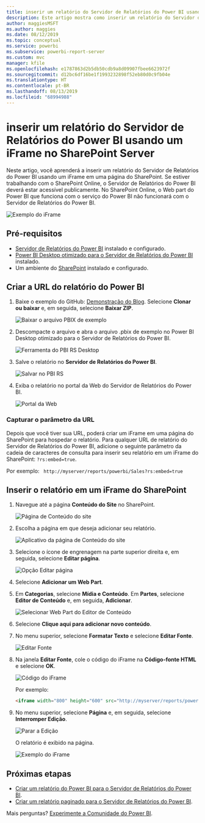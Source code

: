 ```yaml
---
title: inserir um relatório do Servidor de Relatórios do Power BI usando um iFrame no SharePoint Server
description: Este artigo mostra como inserir um relatório do Servidor de Relatórios do Power BI em um iFrame no SharePoint Server
author: maggiesMSFT
ms.author: maggies
ms.date: 08/12/2019
ms.topic: conceptual
ms.service: powerbi
ms.subservice: powerbi-report-server
ms.custom: mvc
manager: kfile
ms.openlocfilehash: e1787863d2b5db50cdb9a8d09907fbee6623972f
ms.sourcegitcommit: d12bc6df16be1f1993232898f52eb80d0c9fb04e
ms.translationtype: HT
ms.contentlocale: pt-BR
ms.lasthandoff: 08/13/2019
ms.locfileid: "68994988"
---
```

# <a name="embed-a-power-bi-report-server-report-using-an-iframe-in-sharepoint-server"></a>inserir um relatório do Servidor de Relatórios do Power BI usando um iFrame no SharePoint Server

Neste artigo, você aprenderá a inserir um relatório do Servidor de Relatórios do Power BI usando um iFrame em uma página do SharePoint. Se estiver trabalhando com o SharePoint Online, o Servidor de Relatórios do Power BI deverá estar acessível publicamente. No SharePoint Online, o Web part do Power BI que funciona com o serviço do Power BI não funcionará com o Servidor de Relatórios do Power BI.  

![Exemplo do iFrame](media/quickstart-embed/quickstart_embed_01.png)

## <a name="prerequisites"></a>Pré-requisitos
* [Servidor de Relatórios do Power BI](https://powerbi.microsoft.com/report-server/) instalado e configurado.
* [Power BI Desktop otimizado para o Servidor de Relatórios do Power BI](install-powerbi-desktop.md) instalado.
* Um ambiente do [SharePoint](https://docs.microsoft.com/sharepoint/install/install) instalado e configurado.

## <a name="create-the-power-bi-report-url"></a>Criar a URL do relatório do Power BI

1. Baixe o exemplo do GitHub: [Demonstração do Blog](https://github.com/Microsoft/powerbi-desktop-samples). Selecione **Clonar ou baixar** e, em seguida, selecione **Baixar ZIP**.

    ![Baixar o arquivo PBIX de exemplo](media/quickstart-embed/quickstart_embed_14.png)

2. Descompacte o arquivo e abra o arquivo .pbix de exemplo no Power BI Desktop otimizado para o Servidor de Relatórios do Power BI.

    ![Ferramenta do PBI RS Desktop](media/quickstart-embed/quickstart_embed_02.png)

3. Salve o relatório no **Servidor de Relatórios do Power BI**. 

    ![Salvar no PBI RS](media/quickstart-embed/quickstart_embed_03.png)

4. Exiba o relatório no portal da Web do Servidor de Relatórios do Power BI.

    ![Portal da Web](media/quickstart-embed/quickstart_embed_04.png)

### <a name="capture-the-url-parameter"></a>Capturar o parâmetro da URL

Depois que você tiver sua URL, poderá criar um iFrame em uma página do SharePoint para hospedar o relatório. Para qualquer URL de relatório do Servidor de Relatórios do Power BI, adicione o seguinte parâmetro da cadeia de caracteres de consulta para inserir seu relatório em um iFrame do SharePoint: `?rs:embed=true`.

   Por exemplo:
    ``` 
    http://myserver/reports/powerbi/Sales?rs:embed=true
    ```
## <a name="embed-the-report-in-a-sharepoint-iframe"></a>Inserir o relatório em um iFrame do SharePoint

1. Navegue até a página **Conteúdo do Site** no SharePoint.

    ![Página de Conteúdo do site](media/quickstart-embed/quickstart_embed_05.png)

2. Escolha a página em que deseja adicionar seu relatório.

    ![Aplicativo da página de Conteúdo do site](media/quickstart-embed/quickstart_embed_06.png)

3. Selecione o ícone de engrenagem na parte superior direita e, em seguida, selecione **Editar página**.

    ![Opção Editar página](media/quickstart-embed/quickstart_embed_07.png)

4. Selecione **Adicionar um Web Part**.

5. Em **Categorias**, selecione **Mídia e Conteúdo**. Em **Partes**, selecione **Editor de Conteúdo** e, em seguida, **Adicionar**.

    ![Selecionar Web Part do Editor de Conteúdo](media/quickstart-embed/quickstart_embed_09.png)

6. Selecione **Clique aqui para adicionar novo conteúdo**.

7. No menu superior, selecione **Formatar Texto** e selecione **Editar Fonte**.

     ![Editar Fonte](media/quickstart-embed/quickstart_embed_11.png)

8. Na janela **Editar Fonte**, cole o código do iFrame na **Código-fonte HTML** e selecione **OK**.

    ![Código do iFrame](media/quickstart-embed/quickstart_embed_12.png)

     Por exemplo:
     ```html
     <iframe width="800" height="600" src="http://myserver/reports/powerbi/Sales?rs:embed=true" frameborder="0" allowFullScreen="true"></iframe>
     ```

9. No menu superior, selecione **Página** e, em seguida, selecione **Interromper Edição**.

    ![Parar a Edição](media/quickstart-embed/quickstart_embed_13.png)

    O relatório é exibido na página.

    ![Exemplo do iFrame](media/quickstart-embed/quickstart_embed_01.png)

## <a name="next-steps"></a>Próximas etapas

- [Criar um relatório do Power BI para o Servidor de Relatórios do Power BI](quickstart-create-powerbi-report.md).  
- [Criar um relatório paginado para o Servidor de Relatórios do Power BI](quickstart-create-paginated-report.md).  

Mais perguntas? [Experimente a Comunidade do Power BI](https://community.powerbi.com/). 